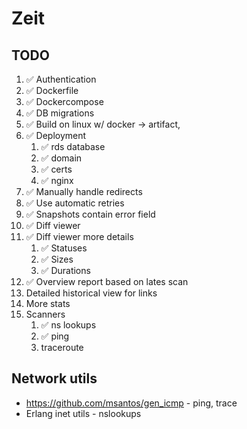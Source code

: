 # Zeit

## TODO

1. ✅ Authentication
2. ✅ Dockerfile
3. ✅ Dockercompose
4. ✅ DB migrations
5. ✅ Build on linux w/ docker -> artifact,
6. ✅ Deployment
   1. ✅ rds database
   2. ✅ domain
   3. ✅ certs
   4. ✅ nginx
7. ✅ Manually handle redirects
8. ✅ Use automatic retries
9.  ✅ Snapshots contain error field
10. ✅ Diff viewer
11. ✅ Diff viewer more details
    1. ✅ Statuses
    2. ✅ Sizes
    3. ✅ Durations
12. ✅ Overview report based on lates scan
13. Detailed historical view for links
14. More stats
15. Scanners
    1. ✅ ns lookups
    2. ✅ ping
    3. traceroute

## Network utils

* https://github.com/msantos/gen_icmp - ping, trace
* Erlang inet utils - nslookups
